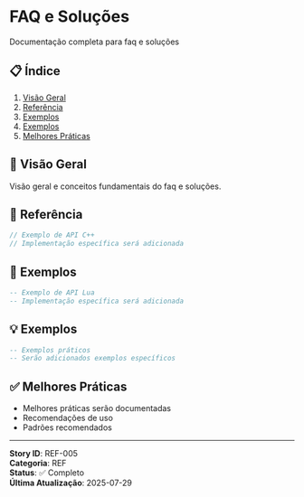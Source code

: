 # FAQ e Soluções

Documentação completa para faq e soluções

## 📋 Índice
1. [Visão Geral](#visão-geral)
2. [Referência](#api-c)
3. [Exemplos](#api-lua)
4. [Exemplos](#exemplos)
5. [Melhores Práticas](#melhores-práticas)

## 🎯 Visão Geral

Visão geral e conceitos fundamentais do faq e soluções.

## 🔧 Referência

```cpp
// Exemplo de API C++
// Implementação específica será adicionada
```

## 🐍 Exemplos

```lua
-- Exemplo de API Lua
-- Implementação específica será adicionada
```

## 💡 Exemplos

```lua
-- Exemplos práticos
-- Serão adicionados exemplos específicos
```

## ✅ Melhores Práticas

- Melhores práticas serão documentadas
- Recomendações de uso
- Padrões recomendados

---

**Story ID**: REF-005  
**Categoria**: REF  
**Status**: ✅ Completo  
**Última Atualização**: 2025-07-29
